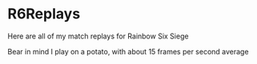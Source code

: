 # R6Replays

Here are all of my match replays for Rainbow Six Siege

Bear in mind I play on a potato, with about 15 frames per second average
